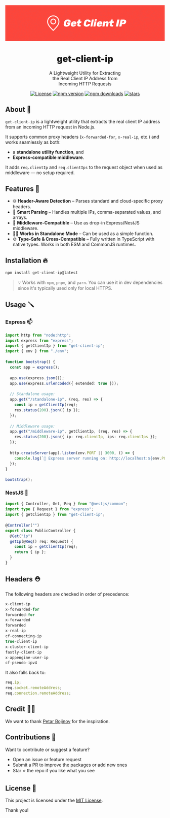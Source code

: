 <div align="center">
<img src="https://github.com/WolfieLeader/npm/blob/main/assets/get-client-ip-banner.svg" align="center" alt="banner" />

<h1 align="center" style="font-weight:900;">get-client-ip</h1>

<p align="center">
  A Lightweight Utility for Extracting <br/> 
  the Real Client IP Address from <br/> 
  Incoming HTTP Requests
</p>

<a href="https://opensource.org/licenses/MIT" rel="nofollow"><img src="https://img.shields.io/github/license/WolfieLeader/npm?color=DC343B" alt="License"></a>
<a href="https://www.npmjs.com/package/get-client-ip" rel="nofollow"><img src="https://img.shields.io/npm/v/get-client-ip?color=0078D4" alt="npm version"></a>
<a href="https://www.npmjs.com/package/get-client-ip" rel="nofollow"><img src="https://img.shields.io/npm/dt/get-client-ip.svg?color=03C03C" alt="npm downloads"></a>
<a href="https://github.com/WolfieLeader/npm" rel="nofollow"><img src="https://img.shields.io/github/stars/WolfieLeader/npm" alt="stars"></a>

</div>

## About 📖

`get-client-ip` is a lightweight utility that extracts the real client IP address from an incoming HTTP request in Node.js.

It supports common proxy headers (`x-forwarded-for`, `x-real-ip`, etc.) and works seamlessly as both:

- a **standalone utility function**, and
- **Express-compatible middleware**.

It adds `req.clientIp` and `req.clientIps` to the request object when used as middleware — no setup required.

## Features 🌟

- 🌐 **Header-Aware Detection** – Parses standard and cloud-specific proxy headers.
- 🧠 **Smart Parsing** – Handles multiple IPs, comma-separated values, and arrays.
- 🧩 **Middleware-Compatible** – Use as drop-in Express/NestJS middleware.
- 💪🏽 **Works in Standalone Mode** – Can be used as a simple function.
- ⚙️ **Type-Safe & Cross-Compatible** – Fully written in TypeScript with native types. Works in both ESM and CommonJS runtimes.

## Installation 🔥

```bash
npm install get-client-ip@latest
```

> 💡 Works with `npm`, `pnpm`, and `yarn`. You can use it in dev dependencies since it's typically used only for local HTTPS.

## Usage 🪛

### Express 📫

```typescript
import http from "node:http";
import express from "express";
import { getClientIp } from "get-client-ip";
import { env } from "./env";

function bootstrap() {
  const app = express();

  app.use(express.json());
  app.use(express.urlencoded({ extended: true }));

  // Standalone usage:
  app.get("/standalone-ip", (req, res) => {
    const ip = getClientIp(req);
    res.status(200).json({ ip });
  });

  // Middleware usage:
  app.get("/middleware-ip", getClientIp, (req, res) => {
    res.status(200).json({ ip: req.clientIp, ips: req.clientIps });
  });

  http.createServer(app).listen(env.PORT || 3000, () => {
    console.log(`🚀 Express server running on: http://localhost:${env.PORT || 3000}`);
  });
}

bootstrap();
```

### NestJS 🪺

```typescript
import { Controller, Get, Req } from "@nestjs/common";
import type { Request } from "express";
import { getClientIp } from "get-client-ip";

@Controller("")
export class PublicController {
  @Get("ip")
  getIp(@Req() req: Request) {
    const ip = getClientIp(req);
    return { ip };
  }
}
```

## Headers ⛑️

The following headers are checked in order of precedence:

```typescript
x-client-ip
x-forwarded-for
forwarded-for
x-forwarded
forwarded
x-real-ip
cf-connecting-ip
true-client-ip
x-cluster-client-ip
fastly-client-ip
x-appengine-user-ip
cf-pseudo-ipv4
```

It also falls back to:

```typescript
req.ip;
req.socket.remoteAddress;
req.connection.remoteAddress;
```

## Credit 💪🏽

We want to thank [Petar Bojinov](https://github.com/pbojinov) for the inspiration.

## Contributions 🤝

Want to contribute or suggest a feature?

- Open an issue or feature request
- Submit a PR to improve the packages or add new ones
- Star ⭐ the repo if you like what you see

## License 📜

This project is licensed under the [MIT License](https://opensource.org/licenses/MIT).

Thank you!
